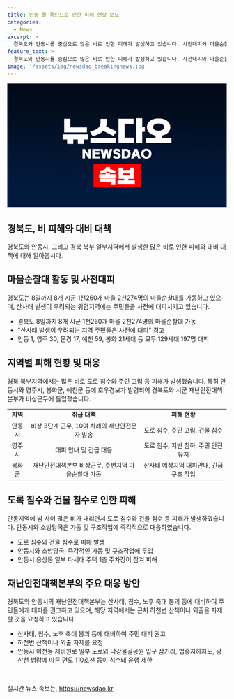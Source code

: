 ```yaml
---
title: 안동 물 폭탄으로 인한 피해 현황 보도
categories:
  - News
excerpt: >
  경북도와 안동시를 중심으로 많은 비로 인한 피해가 발생하고 있습니다. 사전대피와 마을순찰대가 가동되며 인명피해를 최소화하기 위해 노력하고 있습니다. 특히 안동시를 중심으로 도로 침수와 건물 침수 등의 피해가 발생하고 있으며, 인명피해 우려로 인해 주민들은 사전에 대피하고 있습니다. 경북도는 산사태 발생이 우려되는 위험지역을 중심으로 마을순찰대를 가동하고 있으며, 비 피해를 최소화하기 위해 노력하고 있습니다. (단어 수: 120)
feature_text: >
  경북도와 안동시를 중심으로 많은 비로 인한 피해가 발생하고 있습니다. 사전대피와 마을순찰대가 가동되며 인명피해를 최소화하기 위해 노력하고 있습니다. 특히 안동시를 중심으로 도로 침수와 건물 침수 등의 피해가 발생하고 있으며, 인명피해 우려로 인해 주민들은 사전에 대피하고 있습니다. 경북도는 산사태 발생이 우려되는 위험지역을 중심으로 마을순찰대를 가동하고 있으며, 비 피해를 최소화하기 위해 노력하고 있습니다. (단어 수: 120)
image: '/assets/img/newsdao_breakingnews.jpg'
---
```


<p><img src="/assets/img/newsdao_breakingnews.jpg" alt="ranknews 속보" /></p>

<h2 data-ke-size="size26">경북도, 비 피해와 대비 대책</h2>

<p data-ke-size="size16">경북도와 안동시, 그리고 경북 북부 일부지역에서 발생한 많은 비로 인한 피해와 대비 대책에 대해 알아봅시다.</p>

<h2>마을순찰대 활동 및 사전대피</h2>

<p data-ke-size="size16">경북도는 8일까지 8개 시군 1천260개 마을 2천274명의 마을순찰대를 가동하고 있으며, 산사태 발생이 우려되는 위험지역에는 주민들을 사전에 대피시키고 있습니다.</p>

<ul>
  <li>경북도 8일까지 8개 시군 1천260개 마을 2천274명의 마을순찰대 가동</li>
  <li>"산사태 발생이 우려되는 지역 주민들은 사전에 대피" 경고</li>
  <li>안동 1, 영주 30, 문경 17, 예천 59, 봉화 21세대 등 모두 129세대 197명 대피</li>
</ul>

<h2>지역별 피해 현황 및 대응</h2>

<p data-ke-size="size16">경북 북부지역에서는 많은 비로 도로 침수와 주민 고립 등 피해가 발생했습니다. 특히 안동시와 영주시, 봉화군, 예천군 등에 호우경보가 발령되어 경북도와 시군 재난안전대책본부가 비상근무에 돌입했습니다.</p>

<table>
  <tr>
    <td style="text-align: center; height: 17px;"><b>지역</b></td>
    <td style="text-align: center; height: 17px;"><b>취급 대책</b></td>
    <td style="text-align: center; height: 17px;"><b>피해 현황</b></td>
  </tr>
  <tr>
    <td style="text-align: center; height: 17px;">안동시</td>
    <td style="text-align: center; height: 17px;">비상 3단계 근무, 10여 차례의 재난안전문자 발송</td>
    <td style="text-align: center; height: 17px;">도로 침수, 주민 고립, 건물 침수</td>
  </tr>
  <tr>
    <td style="text-align: center; height: 17px;">영주시</td>
    <td style="text-align: center; height: 17px;">대피 안내 및 긴급 대응</td>
    <td style="text-align: center; height: 17px;">도로 침수, 지반 침하, 주민 안전 유지</td>
  </tr>
  <tr>
    <td style="text-align: center; height: 17px;">봉화군</td>
    <td style="text-align: center; height: 17px;">재난안전대책본부 비상근무, 주변지역 마을순찰대 가동</td>
    <td style="text-align: center; height: 17px;">산사태 예상지역 대피안내, 긴급구조 작업</td>
  </tr>
</table>

<h2>도록 침수와 건물 침수로 인한 피해</h2>

<p data-ke-size="size16">안동지역에 밤 사이 많은 비가 내리면서 도로 침수와 건물 침수 등 피해가 발생하였습니다. 안동시와 소방당국은 가동 및 구조작업에 즉각적으로 대응하였습니다.</p>

<ul>
  <li>도로 침수와 건물 침수로 피해 발생</li>
  <li>안동시와 소방당국, 즉각적인 가동 및 구조작업에 투입</li>
  <li>안동시 용상동 일부 다세대 주택 1층 주차장이 잠겨 피해</li>
</ul>

<h2>재난안전대책본부의 주요 대응 방안</h2>

<p data-ke-size="size16">경북도와 안동시의 재난안전대책본부는 산사태, 침수, 노후 축대 붕괴 등에 대비하여 주민들에게 대피를 권고하고 있으며, 해당 지역에서는 근처 하천변 산책이나 외출을 자제할 것을 요청하고 있습니다.</p>

<ul>
  <li>산사태, 침수, 노후 축대 붕괴 등에 대비하여 주민 대피 권고</li>
  <li>하천변 산책이나 외출 자제를 요청</li>
  <li>안동시 이천동 제비원로 일부 도로와 낙강물길공원 입구 삼거리, 법흥지하차도, 광산천 범람에 따른 면도 110호선 등이 침수돼 운행 제한</li>
</ul>

<p data-ke-size="size16">&nbsp;</p>
실시간 뉴스 속보는, <a href="https://newsdao.kr" rel="dofollow">https://newsdao.kr</a>


